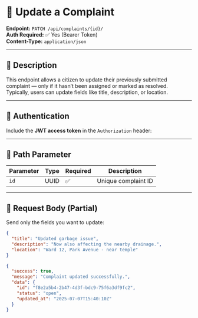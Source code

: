 # 🔄 Update a Complaint

**Endpoint:** `PATCH /api/complaints/{id}/`  
**Auth Required:** ✅ Yes (Bearer Token)  
**Content-Type:** `application/json`

---

## 📌 Description

This endpoint allows a citizen to update their previously submitted complaint — only if it hasn’t been assigned or marked as resolved. Typically, users can update fields like title, description, or location.

---

## 🔐 Authentication

Include the **JWT access token** in the `Authorization` header:


---

## 🔗 Path Parameter

| Parameter | Type | Required | Description              |
|-----------|------|----------|--------------------------|
| `id`      | UUID | ✅        | Unique complaint ID      |

---

## 🧾 Request Body (Partial)

Send only the fields you want to update:

```json
{
  "title": "Updated garbage issue",
  "description": "Now also affecting the nearby drainage.",
  "location": "Ward 12, Park Avenue - near temple"
}

{
  "success": true,
  "message": "Complaint updated successfully.",
  "data": {
    "id": "f8e2a5b4-2b47-4d3f-bdc9-75f6a3df9fc2",
    "status": "open",
    "updated_at": "2025-07-07T15:40:10Z"
  }
}
